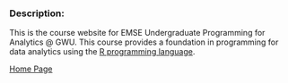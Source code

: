 ### Description: 

This is the course website for EMSE Undergraduate Programming for Analytics @ GWU. This course provides a foundation in programming for data analytics using the [R programming language](https://www.r-project.org/).

[Home Page](https://emse-p4a-gwu.github.io)
